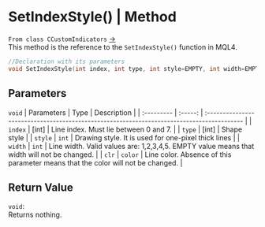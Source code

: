# SetIndexStyle() | Method
`From class CCustomIndicators` [->](customIndicators.md) <br>
This method is the reference to the `SetIndexStyle()` function in MQL4. <br>

```cpp
//Declaration with its parameters
void SetIndexStyle(int index, int type, int style=EMPTY, int width=EMPTY, color clr=CLR_NONE);
```

## Parameters
`void`
| Parameters |  Type   | Description                                                                                |
| :--------- | :-----: | :----------------------------------------------------------------------------------------- |
| `index`    |  [int]  | Line index. Must lie between 0 and 7.                                                      |
| `type`     |  [int]  | Shape style                                                                                |
| `style`    |  `int`  | Drawing style. It is used for one-pixel thick lines                                        |
| `width`    |  `int`  | Line width. Valid values are: 1,2,3,4,5. EMPTY value means that width will not be changed. |
| `clr`      | `color` | Line color. Absence of this parameter means that the color will not be changed.            |

## Return Value
`void`: <br>
Returns nothing.